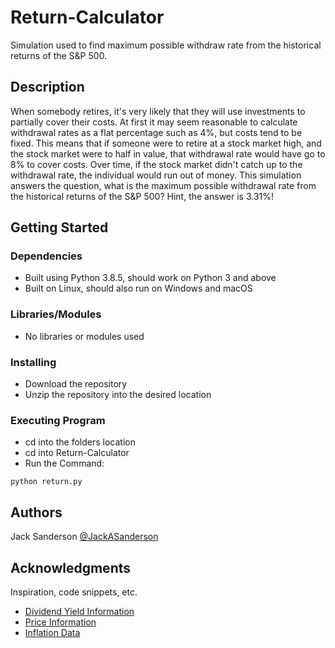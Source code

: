 # Return-Calculator

Simulation used to find maximum possible withdraw rate from the historical returns of the S&P 500.

## Description

When somebody retires, it's very likely that they will use investments to partially cover their costs.
At first it may seem reasonable to calculate withdrawal rates as a flat percentage such as 4%, but costs tend to be fixed.
This means that if someone were to retire at a stock market high, and the stock market were to half in value, that withdrawal rate would have go to 8% to cover costs. 
Over time, if the stock market didn't catch up to the withdrawal rate, the individual would run out of money. 
This simulation answers the question, what is the maximum possible withdrawal rate from the historical returns of the S&P 500?
Hint, the answer is 3.31%!

## Getting Started

### Dependencies

* Built using Python 3.8.5, should work on Python 3 and above
* Built on Linux, should also run on Windows and macOS

### Libraries/Modules

* No libraries or modules used

### Installing

* Download the repository 
* Unzip the repository into the desired location

### Executing Program

* cd into the folders location
* cd into Return-Calculator
* Run the Command:
```
python return.py
```

## Authors

Jack Sanderson
[@JackASanderson](https://twitter.com/JackASanderson)

## Acknowledgments

Inspiration, code snippets, etc.
* [Dividend Yield Information](https://www.multpl.com/s-p-500-dividend-yield)
* [Price Information](https://www.multpl.com/s-p-500-historical-prices)
* [Inflation Data](https://www.minneapolisfed.org/about-us/monetary-policy/inflation-calculator/consumer-price-index-1800-)
